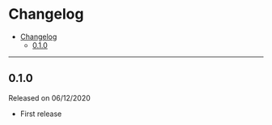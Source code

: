 # Changelog

- [Changelog](#changelog)
  - [0.1.0](#010)

---

## 0.1.0

Released on 06/12/2020

- First release
